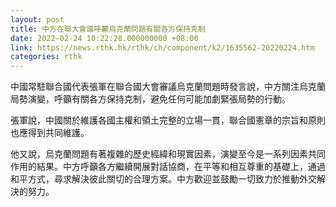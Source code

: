 ```yaml
---
layout: post
title: 中方在聯大會議呼籲烏克蘭問題有關各方保持克制
date: 2022-02-24 10:22:28.000000000 +08:00
link: https://news.rthk.hk/rthk/ch/component/k2/1635562-20220224.htm
categories: rthk
---
```


中國常駐聯合國代表張軍在聯合國大會審議烏克蘭問題時發言說，中方關注烏克蘭局勢演變，呼籲有關各方保持克制，避免任何可能加劇緊張局勢的行動。

張軍說，中國關於維護各國主權和領土完整的立場一貫，聯合國憲章的宗旨和原則也應得到共同維護。

他又說，烏克蘭問題有著複雜的歷史經緯和現實因素，演變至今是一系列因素共同作用的結果。中方呼籲各方繼續開展對話協商，在平等和相互尊重的基礎上，通過和平方式，尋求解決彼此關切的合理方案。中方歡迎並鼓勵一切致力於推動外交解決的努力。
